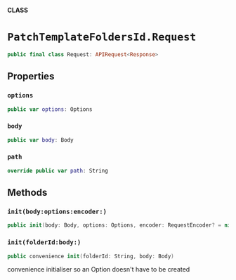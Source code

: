 **CLASS**

# `PatchTemplateFoldersId.Request`

```swift
public final class Request: APIRequest<Response>
```

## Properties
### `options`

```swift
public var options: Options
```

### `body`

```swift
public var body: Body
```

### `path`

```swift
override public var path: String
```

## Methods
### `init(body:options:encoder:)`

```swift
public init(body: Body, options: Options, encoder: RequestEncoder? = nil)
```

### `init(folderId:body:)`

```swift
public convenience init(folderId: String, body: Body)
```

convenience initialiser so an Option doesn't have to be created

